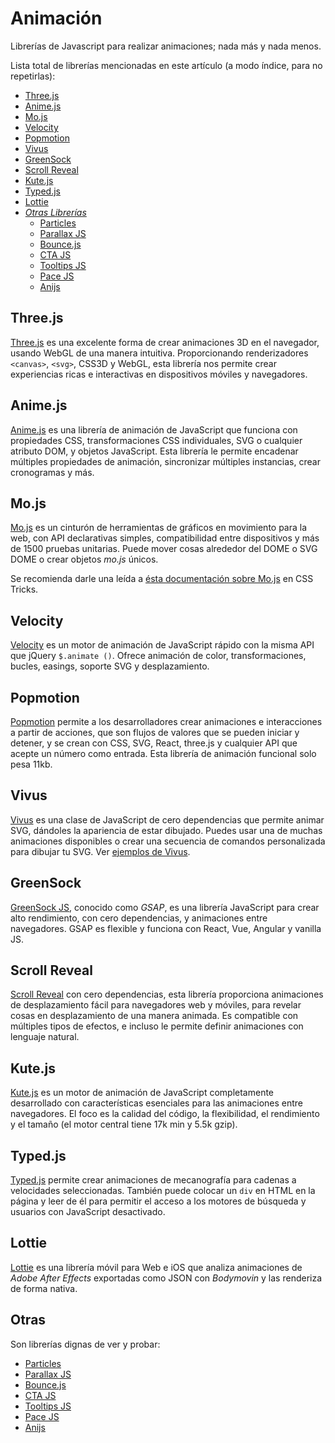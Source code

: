 # Animación

Librerías de Javascript para realizar animaciones; nada más y nada menos.

Lista total de librerías mencionadas en este artículo (a modo índice, para no repetirlas):

- [Three.js](/c/js/animacion#threejs)
- [Anime.js](/c/js/animacion#animejs)
- [Mo.js](/c/js/animacion#mojs)
- [Velocity](/c/js/animacion#velocity)
- [Popmotion](/c/js/animacion#popmotion)
- [Vivus](/c/js/animacion#vivus)
- [GreenSock](/c/js/animacion#greenSock)
- [Scroll Reveal](/c/js/animacion#scroll-reveal)
- [Kute.js](/c/js/animacion#kutejs)
- [Typed.js](/c/js/animacion#typedjs)
- [Lottie](/c/js/animacion#lottie)
- [_Otras Librerías_](/c/js/animacion#otras)
  - [Particles](https://github.com/VincentGarreau/particles.js/)
  - [Parallax JS](https://github.com/wagerfield/parallax)
  - [Bounce.js](https://github.com/tictail/bounce.js)
  - [CTA JS](https://github.com/chinchang/cta.js)
  - [Tooltips JS](https://github.com/ytiurin/html5tooltipsjs)
  - [Pace JS](https://github.com/HubSpot/pace)
  - [Anijs](https://github.com/anijs/anijs)


## Three.js

[Three.js](https://github.com/mrdoob/three.js/) es una excelente forma de crear animaciones 3D en el navegador, usando WebGL de una manera intuitiva. Proporcionando renderizadores `<canvas>`, `<svg>`, CSS3D y WebGL, esta librería nos permite crear experiencias ricas e interactivas en dispositivos móviles y navegadores.

## Anime.js

[Anime.js](https://github.com/juliangarnier/anime) es una librería de animación de JavaScript que funciona con propiedades CSS, transformaciones CSS individuales, SVG o cualquier atributo DOM, y objetos JavaScript. Esta librería le permite encadenar múltiples propiedades de animación, sincronizar múltiples instancias, crear cronogramas y más.

## Mo.js

[Mo.js](https://github.com/legomushroom/mojs) es un cinturón de herramientas de gráficos en movimiento para la web, con API declarativas simples, compatibilidad entre dispositivos y más de 1500 pruebas unitarias. Puede mover cosas alrededor del DOME o SVG DOME o crear objetos _mo.js_ únicos.

Se recomienda darle una leída a [ésta documentación sobre Mo.js](https://css-tricks.com/introduction-mo-js/) en CSS Tricks.

## Velocity

[Velocity](https://github.com/julianshapiro/velocity) es un motor de animación de JavaScript rápido con la misma API que jQuery `$.animate ()`. Ofrece animación de color, transformaciones, bucles, easings, soporte SVG y desplazamiento.

## Popmotion

[Popmotion](https://github.com/popmotion/popmotion) permite a los desarrolladores crear animaciones e interacciones a partir de acciones, que son flujos de valores que se pueden iniciar y detener, y se crean con CSS, SVG, React, three.js y cualquier API que acepte un número como entrada. Esta librería de animación funcional solo pesa 11kb.

## Vivus

[Vivus](https://github.com/maxwellito/vivus) es una clase de JavaScript de cero dependencias que permite animar SVG, dándoles la apariencia de estar dibujado. Puedes usar una de muchas animaciones disponibles o crear una secuencia de comandos personalizada para dibujar tu SVG. Ver [ejemplos de Vivus](https://maxwellito.github.io/vivus-instant/).

## GreenSock

[GreenSock JS](https://github.com/greensock/GreenSock-JS), conocido como _GSAP_, es una librería JavaScript para crear alto rendimiento, con cero dependencias, y animaciones entre navegadores. GSAP es flexible y funciona con React, Vue, Angular y vanilla JS. 

## Scroll Reveal

[Scroll Reveal](https://github.com/jlmakes/scrollreveal) con cero dependencias, esta librería proporciona animaciones de desplazamiento fácil para navegadores web y móviles, para revelar cosas en desplazamiento de una manera animada. Es compatible con múltiples tipos de efectos, e incluso le permite definir animaciones con lenguaje natural.

## Kute.js

[Kute.js](https://github.com/thednp/kute.js/) es un motor de animación de JavaScript completamente desarrollado con características esenciales para las animaciones entre navegadores. El foco es la calidad del código, la flexibilidad, el rendimiento y el tamaño (el motor central tiene 17k min y 5.5k gzip). 

## Typed.js

[Typed.js](https://github.com/mattboldt/typed.js) permite crear animaciones de mecanografía para cadenas a velocidades seleccionadas. También puede colocar un `div` en HTML en la página y leer de él para permitir el acceso a los motores de búsqueda y usuarios con JavaScript desactivado.

## Lottie

[Lottie](https://github.com/airbnb/lottie-web) es una librería móvil para Web e iOS que analiza animaciones de _Adobe After Effects_ exportadas como JSON con _Bodymovin_ y las renderiza de forma nativa.

## Otras

Son librerías dignas de ver y probar:

- [Particles](https://github.com/VincentGarreau/particles.js/)
- [Parallax JS](https://github.com/wagerfield/parallax)
- [Bounce.js](https://github.com/tictail/bounce.js)
- [CTA JS](https://github.com/chinchang/cta.js)
- [Tooltips JS](https://github.com/ytiurin/html5tooltipsjs)
- [Pace JS](https://github.com/HubSpot/pace)
- [Anijs](https://github.com/anijs/anijs)
